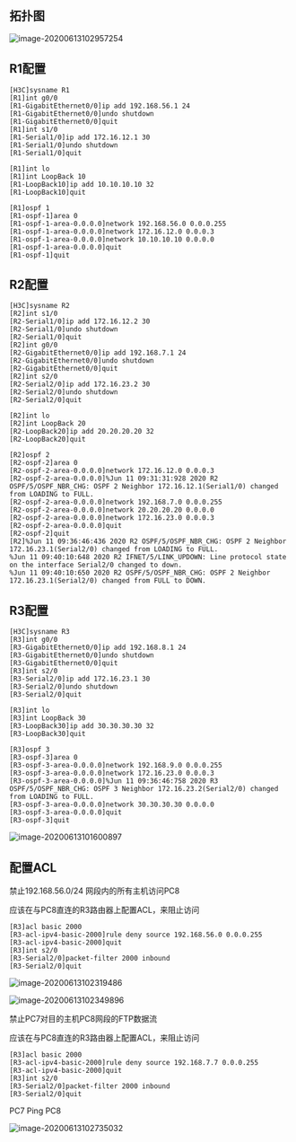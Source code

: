 ## 拓扑图

![image-20200613102957254](img/image-20200613102957254.png)

## R1配置

```
[H3C]sysname R1
[R1]int g0/0
[R1-GigabitEthernet0/0]ip add 192.168.56.1 24
[R1-GigabitEthernet0/0]undo shutdown
[R1-GigabitEthernet0/0]quit
[R1]int s1/0
[R1-Serial1/0]ip add 172.16.12.1 30
[R1-Serial1/0]undo shutdown
[R1-Serial1/0]quit

[R1]int lo
[R1]int LoopBack 10
[R1-LoopBack10]ip add 10.10.10.10 32
[R1-LoopBack10]quit

[R1]ospf 1
[R1-ospf-1]area 0
[R1-ospf-1-area-0.0.0.0]network 192.168.56.0 0.0.0.255
[R1-ospf-1-area-0.0.0.0]network 172.16.12.0 0.0.0.3
[R1-ospf-1-area-0.0.0.0]network 10.10.10.10 0.0.0.0
[R1-ospf-1-area-0.0.0.0]quit
[R1-ospf-1]quit
```

## R2配置

```
[H3C]sysname R2
[R2]int s1/0
[R2-Serial1/0]ip add 172.16.12.2 30
[R2-Serial1/0]undo shutdown
[R2-Serial1/0]quit
[R2]int g0/0
[R2-GigabitEthernet0/0]ip add 192.168.7.1 24
[R2-GigabitEthernet0/0]undo shutdown
[R2-GigabitEthernet0/0]quit
[R2]int s2/0
[R2-Serial2/0]ip add 172.16.23.2 30
[R2-Serial2/0]undo shutdown
[R2-Serial2/0]quit

[R2]int lo
[R2]int LoopBack 20
[R2-LoopBack20]ip add 20.20.20.20 32
[R2-LoopBack20]quit

[R2]ospf 2
[R2-ospf-2]area 0
[R2-ospf-2-area-0.0.0.0]network 172.16.12.0 0.0.0.3
[R2-ospf-2-area-0.0.0.0]%Jun 11 09:31:31:928 2020 R2 OSPF/5/OSPF_NBR_CHG: OSPF 2 Neighbor 172.16.12.1(Serial1/0) changed from LOADING to FULL.
[R2-ospf-2-area-0.0.0.0]network 192.168.7.0 0.0.0.255
[R2-ospf-2-area-0.0.0.0]network 20.20.20.20 0.0.0.0
[R2-ospf-2-area-0.0.0.0]network 172.16.23.0 0.0.0.3
[R2-ospf-2-area-0.0.0.0]quit
[R2-ospf-2]quit
[R2]%Jun 11 09:36:46:436 2020 R2 OSPF/5/OSPF_NBR_CHG: OSPF 2 Neighbor 172.16.23.1(Serial2/0) changed from LOADING to FULL.
%Jun 11 09:40:10:648 2020 R2 IFNET/5/LINK_UPDOWN: Line protocol state on the interface Serial2/0 changed to down.
%Jun 11 09:40:10:650 2020 R2 OSPF/5/OSPF_NBR_CHG: OSPF 2 Neighbor 172.16.23.1(Serial2/0) changed from FULL to DOWN.
```

## R3配置

```
[H3C]sysname R3
[R3]int g0/0
[R3-GigabitEthernet0/0]ip add 192.168.8.1 24
[R3-GigabitEthernet0/0]undo shutdown
[R3-GigabitEthernet0/0]quit
[R3]int s2/0
[R3-Serial2/0]ip add 172.16.23.1 30
[R3-Serial2/0]undo shutdown
[R3-Serial2/0]quit

[R3]int lo
[R3]int LoopBack 30
[R3-LoopBack30]ip add 30.30.30.30 32
[R3-LoopBack30]quit

[R3]ospf 3
[R3-ospf-3]area 0
[R3-ospf-3-area-0.0.0.0]network 192.168.9.0 0.0.0.255
[R3-ospf-3-area-0.0.0.0]network 172.16.23.0 0.0.0.3
[R3-ospf-3-area-0.0.0.0]%Jun 11 09:36:46:758 2020 R3 OSPF/5/OSPF_NBR_CHG: OSPF 3 Neighbor 172.16.23.2(Serial2/0) changed from LOADING to FULL.
[R3-ospf-3-area-0.0.0.0]network 30.30.30.30 0.0.0.0
[R3-ospf-3-area-0.0.0.0]quit
[R3-ospf-3]quit
```

![image-20200613101600897](img/image-20200613101600897.png)

## 配置ACL

禁止192.168.56.0/24 网段内的所有主机访问PC8

应该在与PC8直连的R3路由器上配置ACL，来阻止访问

```
[R3]acl basic 2000
[R3-acl-ipv4-basic-2000]rule deny source 192.168.56.0 0.0.0.255
[R3-acl-ipv4-basic-2000]quit
[R3]int s2/0
[R3-Serial2/0]packet-filter 2000 inbound
[R3-Serial2/0]quit
```

![image-20200613102319486](img/image-20200613102319486.png)

![image-20200613102349896](img/image-20200613102349896.png)

禁止PC7对目的主机PC8网段的FTP数据流

应该在与PC8直连的R3路由器上配置ACL，来阻止访问

```
[R3]acl basic 2000
[R3-acl-ipv4-basic-2000]rule deny source 192.168.7.7 0.0.0.255
[R3-acl-ipv4-basic-2000]quit
[R3]int s2/0
[R3-Serial2/0]packet-filter 2000 inbound
[R3-Serial2/0]quit
```

PC7 Ping PC8

![image-20200613102735032](img/image-20200613102735032.png)


